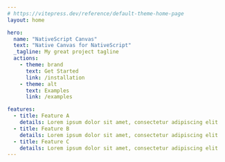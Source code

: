 ```yaml
---
# https://vitepress.dev/reference/default-theme-home-page
layout: home

hero:
  name: "NativeScript Canvas"
  text: "Native Canvas for NativeScript"
  _tagline: My great project tagline
  actions:
    - theme: brand
      text: Get Started
      link: /installation
    - theme: alt
      text: Examples
      link: /examples

features:
  - title: Feature A
    details: Lorem ipsum dolor sit amet, consectetur adipiscing elit
  - title: Feature B
    details: Lorem ipsum dolor sit amet, consectetur adipiscing elit
  - title: Feature C
    details: Lorem ipsum dolor sit amet, consectetur adipiscing elit
---
```


